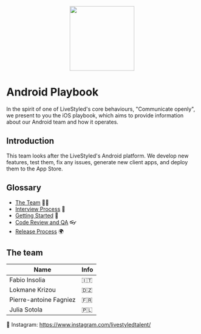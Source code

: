 <p align="center">
  <img width="170" height="auto" src="logo.png">
</p>

# Android Playbook
In the spirit of one of LiveStyled's core behaviours, "Communicate openly", we present to you the iOS playbook, which aims to provide information about our Android team and how it operates.

## Introduction
This team looks after the LiveStyled's Android platform. We develop new features, test them, fix any issues, generate new client apps, and deploy them to the App Store.

## Glossary
- [The Team](#the-team) 👨‍👩‍
- [Interview Process](/interview) 🤔
- [Getting Started](/operations/gettingstarted/README.md) 🏃‍
- [Code Review and QA](/operations/codereviewandqa/README.md) 👓
- [Release Process](/operations/releaseprocess/README.md) 🌍

## The team
| Name  | Info |
| ------------- | ------------- |
| Fabio Insolia  | 󠁮󠁧🇮🇹 |
| Lokmane Krizou | 🇩🇿 |
| Pierre-antoine Fagniez | 🇫🇷 |
| Julia Sotola | 🇵🇱 |

📸 Instagram: https://www.instagram.com/livestyledtalent/
